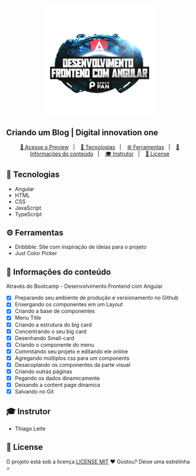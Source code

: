 <p align="center">
    <img width="300" src="src\assets\desenvolvimento.webp">
</p>

## Criando um Blog | Digital innovation one 

<p align="center">
  <a href="">🔗 Acesse o Preview</a>&nbsp;&nbsp;&nbsp;|&nbsp;&nbsp;&nbsp;
  <a href="#-Tecnologias">🚀 Tecnologias</a>&nbsp;&nbsp;&nbsp;|&nbsp;&nbsp;&nbsp;
  <a href="#-Ferramentas">⚙️ Ferramentas</a>&nbsp;&nbsp;&nbsp;|&nbsp;&nbsp;&nbsp;
  <a href="#-Informações-do-conteúdo">💬 Informações do conteúdo</a>&nbsp;&nbsp;&nbsp;|&nbsp;&nbsp;&nbsp;
  <a href="#-Instrutor">🎓 Instrutor</a>&nbsp;&nbsp;&nbsp;|&nbsp;&nbsp;&nbsp;
  <a href="#-License">📝 License</a>
</p>

## 🚀 Tecnologias
- Angular
- HTML
- CSS
- JavaScript
- TypeScript

## ⚙️ Ferramentas

- Dribbble: Site com inspiração de ideias para o projeto
- Just Color Picker

## 💬 Informações do conteúdo
Através do Bootcamp - Desenvolvimento Frontend com Angular
- [x] Preparando seu ambiente de produção e versionamento no Github
- [x] Enxergando os componentes em um Layout
- [x] Criando a base de componentes
- [x] Menu Title
- [x] Criando a estrutura do big card
- [x] Concentrando o seu big card
- [x] Desenhando Small-card
- [x] Criando o componente do menu
- [x] Commitando seu projeto e editando ele online
- [x] Agregando múltiplos css para um components
- [x] Desacoplando os componentes da parte visual
- [x] Criando outras páginas
- [x] Pegando os dados dinamicamente
- [x] Deixando a content page dinamica
- [x] Salvando no Git

## 🎓 Instrutor
 - Thiago Leite

## 📜 License

O projeto está sob a licença [LICENSE MIT](./LICENSE) ❤️ 
Gostou? Deixe uma estrelinha ⭐
